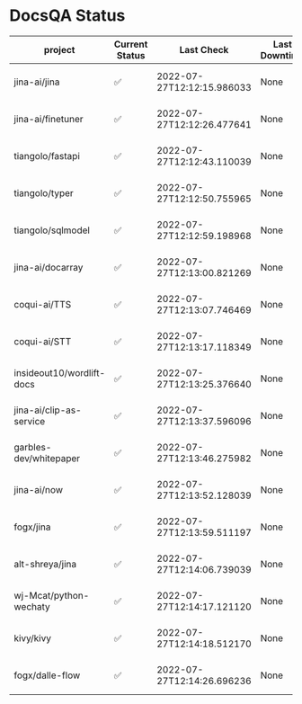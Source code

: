 # DocsQA Status

|         project         |Current Status|        Last Check        |Last Downtime|                % Uptime                |
|-------------------------|--------------|--------------------------|-------------|----------------------------------------|
|jina-ai/jina             |✅            |2022-07-27T12:12:15.986033|None         |100.0 (since 2022-07-27 12:11:57.480546)|
|jina-ai/finetuner        |✅            |2022-07-27T12:12:26.477641|None         |100.0 (since 2022-07-27 12:11:57.480546)|
|tiangolo/fastapi         |✅            |2022-07-27T12:12:43.110039|None         |100.0 (since 2022-07-27 12:11:57.480546)|
|tiangolo/typer           |✅            |2022-07-27T12:12:50.755965|None         |100.0 (since 2022-07-27 12:11:57.480546)|
|tiangolo/sqlmodel        |✅            |2022-07-27T12:12:59.198968|None         |100.0 (since 2022-07-27 12:11:57.480546)|
|jina-ai/docarray         |✅            |2022-07-27T12:13:00.821269|None         |100.0 (since 2022-07-27 12:11:57.480546)|
|coqui-ai/TTS             |✅            |2022-07-27T12:13:07.746469|None         |100.0 (since 2022-07-27 12:11:57.480546)|
|coqui-ai/STT             |✅            |2022-07-27T12:13:17.118349|None         |100.0 (since 2022-07-27 12:11:57.480546)|
|insideout10/wordlift-docs|✅            |2022-07-27T12:13:25.376640|None         |100.0 (since 2022-07-27 12:11:57.480546)|
|jina-ai/clip-as-service  |✅            |2022-07-27T12:13:37.596096|None         |100.0 (since 2022-07-27 12:11:57.480546)|
|garbles-dev/whitepaper   |✅            |2022-07-27T12:13:46.275982|None         |100.0 (since 2022-07-27 12:11:57.480546)|
|jina-ai/now              |✅            |2022-07-27T12:13:52.128039|None         |100.0 (since 2022-07-27 12:11:57.480546)|
|fogx/jina                |✅            |2022-07-27T12:13:59.511197|None         |100.0 (since 2022-07-27 12:11:57.480546)|
|alt-shreya/jina          |✅            |2022-07-27T12:14:06.739039|None         |100.0 (since 2022-07-27 12:11:57.480546)|
|wj-Mcat/python-wechaty   |✅            |2022-07-27T12:14:17.121120|None         |100.0 (since 2022-07-27 12:11:57.480546)|
|kivy/kivy                |✅            |2022-07-27T12:14:18.512170|None         |100.0 (since 2022-07-27 12:11:57.480546)|
|fogx/dalle-flow          |✅            |2022-07-27T12:14:26.696236|None         |100.0 (since 2022-07-27 12:11:57.480546)|
